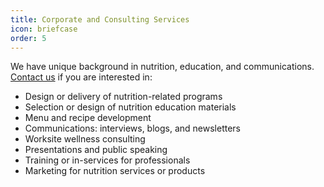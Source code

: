 ```yaml
---
title: Corporate and Consulting Services
icon: briefcase
order: 5
---
```


We have unique background in nutrition, education, and communications. [Contact us](/contact/) if you are interested in:

* Design or delivery of nutrition-related programs
* Selection or design of nutrition education materials
* Menu and recipe development
* Communications: interviews, blogs, and newsletters
* Worksite wellness consulting
* Presentations and public speaking
* Training or in-services for professionals
* Marketing for nutrition services or products
